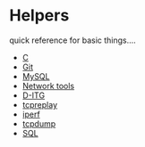 Helpers
=======
quick reference for basic things....

 - [C](C/)
 - [Git](Git/)
 - [MySQL](MySQL)
 - [Network tools](Network_tools/)
  - [D-ITG](D-ITG/)
  - [tcpreplay](TCP_replay/)
  - [iperf](iperf/)
  - [tcpdump](tcpdump/)
 - [SQL](SQL/)
 
